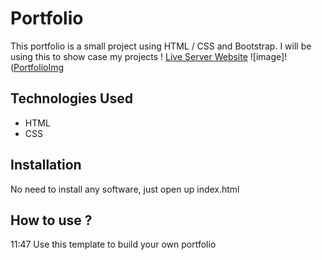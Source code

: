 # Portfolio

This portfolio is a small project using HTML / CSS and Bootstrap. I will be using this to show case my projects !
[Live Server Website](https://servalbib.github.io/IhsaansPortfolio/)
![image]!([PortfolioImg](https://user-images.githubusercontent.com/108005917/189031075-3067b23f-f58f-48a7-93b5-5c73859472d5.jpg)

## Technologies Used
* HTML
* CSS
## Installation
No need to install any software, just open up index.html
## How to use ?
11:47
Use this template to build your own portfolio
